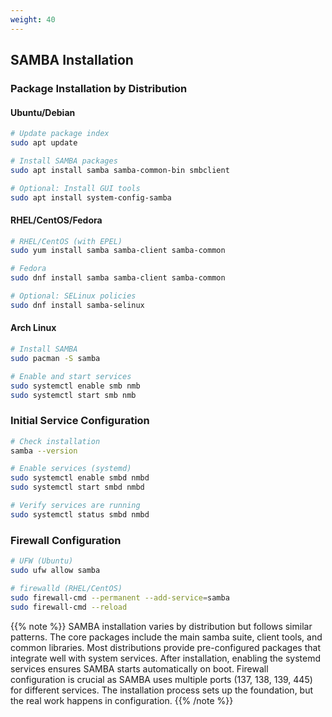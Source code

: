 ```yaml
---
weight: 40
---
```


## SAMBA Installation

### Package Installation by Distribution

#### Ubuntu/Debian
```bash
# Update package index
sudo apt update

# Install SAMBA packages
sudo apt install samba samba-common-bin smbclient

# Optional: Install GUI tools
sudo apt install system-config-samba
```

#### RHEL/CentOS/Fedora
```bash
# RHEL/CentOS (with EPEL)
sudo yum install samba samba-client samba-common

# Fedora
sudo dnf install samba samba-client samba-common

# Optional: SELinux policies
sudo dnf install samba-selinux
```

#### Arch Linux
```bash
# Install SAMBA
sudo pacman -S samba

# Enable and start services
sudo systemctl enable smb nmb
sudo systemctl start smb nmb
```

### Initial Service Configuration
```bash
# Check installation
samba --version

# Enable services (systemd)
sudo systemctl enable smbd nmbd
sudo systemctl start smbd nmbd

# Verify services are running
sudo systemctl status smbd nmbd
```

### Firewall Configuration
```bash
# UFW (Ubuntu)
sudo ufw allow samba

# firewalld (RHEL/CentOS)
sudo firewall-cmd --permanent --add-service=samba
sudo firewall-cmd --reload
```

{{% note %}}
SAMBA installation varies by distribution but follows similar patterns. The core packages include the main samba suite, client tools, and common libraries. Most distributions provide pre-configured packages that integrate well with system services. After installation, enabling the systemd services ensures SAMBA starts automatically on boot. Firewall configuration is crucial as SAMBA uses multiple ports (137, 138, 139, 445) for different services. The installation process sets up the foundation, but the real work happens in configuration.
{{% /note %}}